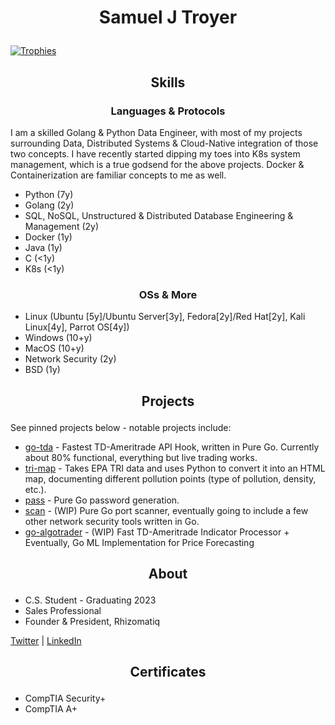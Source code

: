 # <p align="center">Samuel J Troyer</p>

[![Trophies](https://github-profile-trophy.vercel.app/?username=samjtro&theme=oldie&title=Commits,Repositories,Issues,PullRequest)](https://github.com/ryo-ma/github-profile-trophy)

## <p align="center">Skills</p>
### <p align="center">Languages & Protocols</p>

I am a skilled Golang & Python Data Engineer, with most of my projects surrounding Data, Distributed Systems & Cloud-Native integration of those two concepts. I have recently started dipping my toes into K8s system management, which is a true godsend for the above projects. Docker & Containerization are familiar concepts to me as well.

- Python (7y)
- Golang (2y)
- SQL, NoSQL, Unstructured & Distributed Database Engineering & Management (2y)
- Docker (1y)
- Java (1y)
- C (<1y)
- K8s (<1y)

### <p align="center">OSs & More</p>

- Linux (Ubuntu [5y]/Ubuntu Server[3y], Fedora[2y]/Red Hat[2y], Kali Linux[4y], Parrot OS[4y])
- Windows (10+y)
- MacOS (10+y)
- Network Security (2y)
- BSD (1y)

## <p align="center">Projects</p>

See pinned projects below - notable projects include: 
- [go-tda](https://github.com/samjtro/go-tda) - Fastest TD-Ameritrade API Hook, written in Pure Go. Currently about 80% functional, everything but live trading works.
- [tri-map](https://github.com/samjtro/tri-map) - Takes EPA TRI data and uses Python to convert it into an HTML map, documenting different pollution points (type of pollution, density, etc.).
- [pass](https://github.com/samjtro/pass) - Pure Go password generation.
- [scan](https://github.com/samjtro/scan) - (WIP) Pure Go port scanner, eventually going to include a few other network security tools written in Go.
- [go-algotrader](https://github.com/samjtro/go-algotrader) - (WIP) Fast TD-Ameritrade Indicator Processor + Eventually, Go ML Implementation for Price Forecasting

## <p align="center">About</p>

- C.S. Student - Graduating 2023
- Sales Professional
- Founder & President, Rhizomatiq

[Twitter](https://twitter.com/samjtro) | [LinkedIn](https://www.linkedin.com/in/samtroyer/)

## <p align="center">Certificates</p>

- CompTIA Security+
- CompTIA A+

